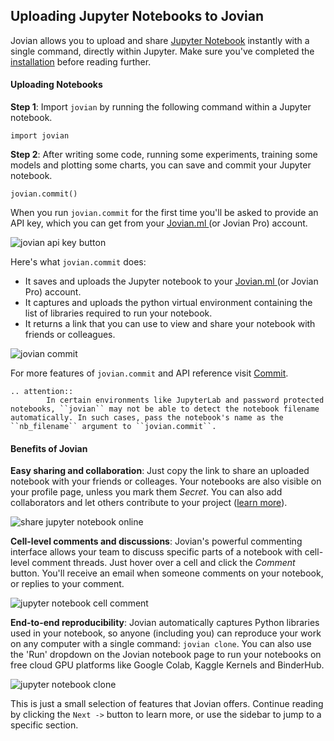 ## Uploading Jupyter Notebooks to Jovian

Jovian allows you to upload and share <a href="https://jupyter.org/" target=_blank> Jupyter Notebook</a> instantly with a single command, directly within Jupyter. Make sure you've completed the [installation](01-install.md) before reading further.

#### Uploading Notebooks

**Step 1**: Import `jovian` by running the following command within a Jupyter notebook.

```
import jovian
```

**Step 2**: After writing some code, running some experiments, training some models and plotting some charts, you can save and commit your Jupyter notebook.

```
jovian.commit()
```

When you run `jovian.commit` for the first time you'll be asked to provide an API key, which you can get from your <a href="https://jovian.ml?utm_source=docs" target=_blank> Jovian.ml </a> (or Jovian Pro) account.

<img src="https://i.imgur.com/taLLUVd.png" class="screenshot" alt="jovian api key button" >

Here's what `jovian.commit` does:

- It saves and uploads the Jupyter notebook to your <a href="https://jovian.ml?utm_source=docs" target=_blank> Jovian.ml </a> (or Jovian Pro) account.
- It captures and uploads the python virtual environment containing the list of libraries required to run your notebook.
- It returns a link that you can use to view and share your notebook with friends or colleagues.

<img src="https://i.imgur.com/1cFeiC7.gif" class="screenshot" alt="jovian commit" >

For more features of `jovian.commit` and API reference visit [Commit](../jvn/commit.md).

```eval_rst
.. attention::
        In certain environments like JupyterLab and password protected notebooks, ``jovian`` may not be able to detect the notebook filename automatically. In such cases, pass the notebook's name as the ``nb_filename`` argument to ``jovian.commit``.
```

#### Benefits of Jovian

**Easy sharing and collaboration**: Just copy the link to share an uploaded notebook with your friends or colleages. Your notebooks are also visible on your profile page, unless you mark them _Secret_. You can also add collaborators and let others contribute to your project ([learn more](08-collaborate.md)).

<img src="https://i.imgur.com/D6JU35G.gif" class="screenshot" alt="share jupyter notebook online" >

**Cell-level comments and discussions**: Jovian's powerful commenting interface allows your team to discuss specific parts of a notebook with cell-level comment threads. Just hover over a cell and click the _Comment_ button. You'll receive an email when someone comments on your notebook, or replies to your comment.

<img src="https://i.imgur.com/15vj2qv.png" class="screenshot" alt="jupyter notebook cell comment" >

**End-to-end reproducibility**:
Jovian automatically captures Python libraries used in your notebook, so anyone (including you) can reproduce your work on any computer with a single command: `jovian clone`. You can also use the 'Run' dropdown on the Jovian notebook page to run your notebooks on free cloud GPU platforms like Google Colab, Kaggle Kernels and BinderHub.

<img src="https://i.imgur.com/kGPlFCp.png" class="screenshot" alt="jupyter notebook clone" >

This is just a small selection of features that Jovian offers. Continue reading by clicking the `Next ->` button to learn more, or use the sidebar to jump to a specific section.

